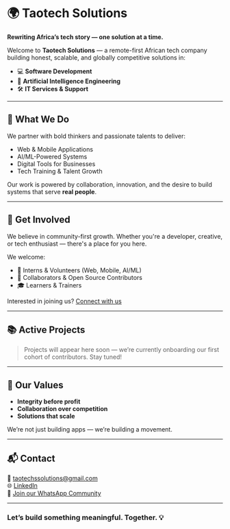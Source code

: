 # 🌍 Taotech Solutions

**Rewriting Africa’s tech story — one solution at a time.**

Welcome to **Taotech Solutions** — a remote-first African tech company building honest, scalable, and globally competitive solutions in:

- 💻 **Software Development**
- 🤖 **Artificial Intelligence Engineering**
- 🛠️ **IT Services & Support**

---

## 🚀 What We Do

We partner with bold thinkers and passionate talents to deliver:
- Web & Mobile Applications
- AI/ML-Powered Systems
- Digital Tools for Businesses
- Tech Training & Talent Growth

Our work is powered by collaboration, innovation, and the desire to build systems that serve **real people**.

---

## 👥 Get Involved

We believe in community-first growth. Whether you're a developer, creative, or tech enthusiast — there's a place for you here.

We welcome:
- 🌱 Interns & Volunteers (Web, Mobile, AI/ML)
- 🤝 Collaborators & Open Source Contributors
- 🎓 Learners & Trainers

Interested in joining us? [Connect with us](mailto:taotechssolutions@gmail.com)

---

## 📚 Active Projects

> Projects will appear here soon — we’re currently onboarding our first cohort of contributors. Stay tuned!

---

## 🧠 Our Values

- **Integrity before profit**
- **Collaboration over competition**
- **Solutions that scale**

We’re not just building apps — we’re building a movement.

---

## 📬 Contact

📧 taotechssolutions@gmail.com  
🌐 [LinkedIn](https://www.linkedin.com/company/taotechsolutions)  
💬 [Join our WhatsApp Community](https://chat.whatsapp.com/IkgAJo1VGKdGcTtCSK10mW)

---

### Let’s build something meaningful. Together. 💡
